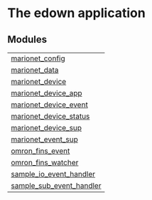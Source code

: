 

# The edown application #


## Modules ##


<table width="100%" border="0" summary="list of modules">
<tr><td><a href="http://github.com/hiroeorz17/marionet-device/blob/master/doc/marionet_config.md" class="module">marionet_config</a></td></tr>
<tr><td><a href="http://github.com/hiroeorz17/marionet-device/blob/master/doc/marionet_data.md" class="module">marionet_data</a></td></tr>
<tr><td><a href="http://github.com/hiroeorz17/marionet-device/blob/master/doc/marionet_device.md" class="module">marionet_device</a></td></tr>
<tr><td><a href="http://github.com/hiroeorz17/marionet-device/blob/master/doc/marionet_device_app.md" class="module">marionet_device_app</a></td></tr>
<tr><td><a href="http://github.com/hiroeorz17/marionet-device/blob/master/doc/marionet_device_event.md" class="module">marionet_device_event</a></td></tr>
<tr><td><a href="http://github.com/hiroeorz17/marionet-device/blob/master/doc/marionet_device_status.md" class="module">marionet_device_status</a></td></tr>
<tr><td><a href="http://github.com/hiroeorz17/marionet-device/blob/master/doc/marionet_device_sup.md" class="module">marionet_device_sup</a></td></tr>
<tr><td><a href="http://github.com/hiroeorz17/marionet-device/blob/master/doc/marionet_event_sup.md" class="module">marionet_event_sup</a></td></tr>
<tr><td><a href="http://github.com/hiroeorz17/marionet-device/blob/master/doc/omron_fins_event.md" class="module">omron_fins_event</a></td></tr>
<tr><td><a href="http://github.com/hiroeorz17/marionet-device/blob/master/doc/omron_fins_watcher.md" class="module">omron_fins_watcher</a></td></tr>
<tr><td><a href="http://github.com/hiroeorz17/marionet-device/blob/master/doc/sample_io_event_handler.md" class="module">sample_io_event_handler</a></td></tr>
<tr><td><a href="http://github.com/hiroeorz17/marionet-device/blob/master/doc/sample_sub_event_handler.md" class="module">sample_sub_event_handler</a></td></tr></table>

